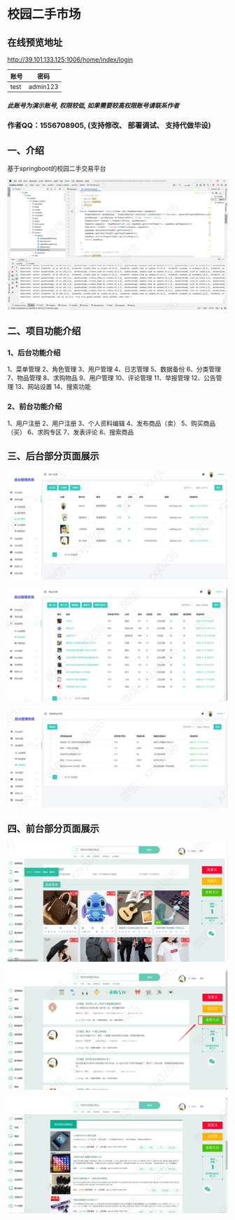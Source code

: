 # 校园二手市场
## 在线预览地址
http://39.101.133.125:1006/home/index/login

| 账号    | 密码     |
| -------- | -------- |
| test | admin123 |


##### 此账号为演示账号, 权限较低, 如果需要较高权限账号请联系作者
### 作者QQ：1556708905, (支持修改、 部署调试、 支持代做毕设)

## 一、介绍
基于springboot的校园二手交易平台




![img.png](imgs/img.png)


## 二、项目功能介绍
### 1、后台功能介绍
1、菜单管理  2、角色管理
3、用户管理 4、日志管理
5、数据备份 6、分类管理
7、物品管理 8、求购物品
9、用户管理 10、评论管理
11、举报管理 12、公告管理
13、网站设置 14、搜索功能

### 2、前台功能介绍
1、用户注册 2、用户注册 3、个人资料编辑 4、发布商品（卖） 5、购买商品（买） 6、求购专区 7、发表评论 8、搜索商品

## 三、后台部分页面展示


![img_2.png](imgs/img_2.png)

![img_3.png](imgs/img_3.png)

![img_4.png](imgs/img_4.png)





## 四、前台部分页面展示

![img_7.png](imgs/img_7.png)


![img_10.png](imgs/img_10.png)

![img_11.png](imgs/img_11.png)





